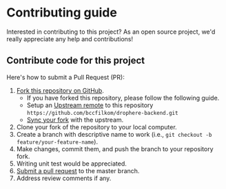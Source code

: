# Contributing guide

Interested in contributing to this project? As an open source project, we'd really appreciate any help and contributions!

## Contribute code for this project
Here's how to submit a Pull Request (PR):

1. [Fork this repository on GitHub][fork].
   * If you have forked this repository, please follow the following guide.
   * Setup an [Upstream remote][configure-upstream] to this repository
     `https://github.com/bccfilkom/drophere-backend.git`
   * [Sync your fork][sync-fork] with the upstream.
2. Clone your fork of the repository to your local computer.
3. Create a branch with descriptive name to work (i.e., `git checkout -b feature/your-feature-name`).
4. Make changes, commit them, and push the branch to your repository fork.
5. Writing unit test would be appreciated.
6. [Submit a pull request][pull-req] to the master branch.
7. Address review comments if any.

[fork]: https://help.github.com/articles/fork-a-repo
[configure-upstream]: https://help.github.com/en/github/collaborating-with-issues-and-pull-requests/configuring-a-remote-for-a-fork
[sync-fork]: https://help.github.com/en/github/collaborating-with-issues-and-pull-requests/syncing-a-fork
[pull-req]: https://help.github.com/articles/using-pull-requests
